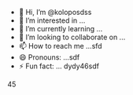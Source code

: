 - 👋 Hi, I’m @koloposdss
- 👀 I’m interested in ...
- 🌱 I’m currently learning ...
- 💞️ I’m looking to collaborate on ...
- 📫 How to reach me ...sfd
- 😄 Pronouns: ...sdf
- ⚡ Fun fact: ...
dydy46sdf
<!---dfgyu5545RE13456ADME.md` (this file) appears on your GitHub profile.sddsfds
You can click the Preview link to take a look at your changes.
--->
45
